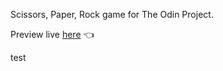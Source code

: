 Scissors, Paper, Rock game for The Odin Project. 

Preview live <a href="https://sorrowlol.github.io/2_scissors-paper-rock/">here</a> :point_left:

test

